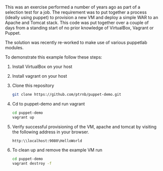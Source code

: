 This was an exercise performed a number of years ago as part of a selection test for a job. The requirement was to put together a process (ideally using puppet) to provision a new VM and deploy a simple WAR to an Apache and Tomcat stack. This code was put together over a couple of days from a standing start of no prior knowledge of VirtualBox, Vagrant or Puppet.

The solution was recently re-worked to make use of various puppetlab modules.

To demonstrate this example follow these steps:

1. Install VirtualBox on your host

2. Install vagrant on your host

3. Clone this repository
   ````sh
   git clone https://github.com/ptrnb/puppet-demo.git
   ````

4. Cd to puppet-demo and run vagrant
   ````sh
   cd puppet-demo
   vagrant up
   ````

5. Verify successful provisioning of the VM, apache and tomcat by visiting the following address in your browser.
   ````
   http:\\localhost:9080\HelloWorld
   ````

6. To clean up and remove the example VM run
   ````sh
   cd puppet-demo
   vagrant destroy -f
   ````

